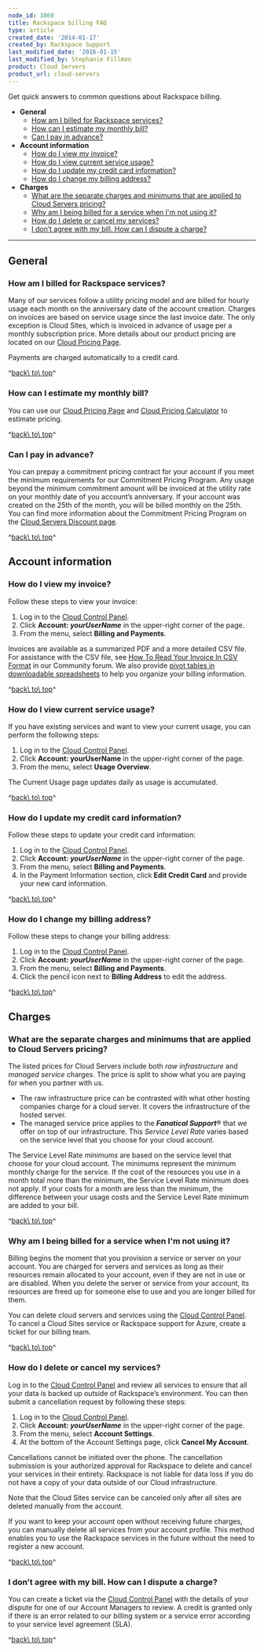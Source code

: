 ```yaml
---
node_id: 3860
title: Rackspace billing FAQ
type: article
created_date: '2014-01-17'
created_by: Rackspace Support
last_modified_date: '2016-01-15'
last_modified_by: Stephanie Fillmon
product: Cloud Servers
product_url: cloud-servers
---
```


Get quick answers to common questions about Rackspace billing.

-   **General**
    -   [How am I billed for Rackspace
        services?](#how-am-i-billed-for-rackspace-services)
    -   [How can I estimate my monthly
        bill?](#how-can-i-estimate-my-monthly-bill)
    -   [Can I pay in advance?](#can-i-pay-in-advance)
-   **Account information**
    -   [How do I view my invoice?](#how-do-i-view-my-invoice)
    -   [How do I view current service
        usage?](#i-dont-agree-with-my-bill.-how-can-i-view-usage)
    -   [How do I update my credit card
        information?](#how-do-i-update-my-credit-card-information)
    -   [How do I change my billing
        address?](#how-do-i-change-my-billing-address)
-   **Charges**
    -   [What are the separate charges and minimums that are applied to
        Cloud Servers pricing?](#cs-separate-charges)
    -   [Why am I being billed for a service when I'm not using
        it?](#why-am-i-still-being-billed-i-never-used-the-services.)
    -   [How do I delete or cancel my
        services?](#i-am-still-getting-billed.-how-do-i-delete-or-cancel-my-services)
    -   [I don&rsquo;t agree with my bill.  How can I dispute a
        charge?](#i-dont-agree-with-my-bill.-how-can-i-get-a-credit)

------------------------------------------------------------------------

General
-------

### How am I billed for Rackspace services?

Many of our services follow a utility pricing model and are billed for
hourly usage each month on the anniversary date of the account creation.
 Charges on invoices are based on service usage since the last invoice
date.  The only exception is Cloud Sites, which is invoiced in advance
of usage per a monthly subscription price.  More details about our
product pricing are located on our [Cloud Pricing
Page](http://www.rackspace.com/cloud/public-pricing/).

Payments are charged automatically to a credit card.

^[back\\ to\\ top](#top)^

### How can I estimate my monthly bill?

You can use our [Cloud Pricing
Page](http://www.rackspace.com/cloud/public-pricing/) and [Cloud Pricing
Calculator](http://www.rackspace.com/calculator/) to estimate pricing.

^[back\\ to\\ top](#top)^

### Can I pay in advance?

You can prepay a commitment pricing contract for your account if you
meet the minimum requirements for our Commitment Pricing Program.  Any
usage beyond the minimum commitment amount will be invoiced at the
utility rate on your monthly date of you account&rsquo;s anniversary.  If your
account was created on the 25th of the month, you will be billed monthly
on the 25th. You can find more information about the Commitment Pricing
Program on the [Cloud Servers Discount
page](http://www.rackspace.com/cloud/servers/discounts/).

^[back\\ to\\ top](#top)^

Account information
-------------------

### How do I view my invoice?

Follow these steps to view your invoice:

1.  Log in to the [Cloud Control Panel](https://mycloud.rackspace.com).
2.  Click **Account: *yourUserName*** in the upper-right corner of
    the page.
3.  From the menu, select **Billing and Payments**.

Invoices are available as a summarized PDF and a more detailed CSV file.
For assistance with the CSV file, see [How To Read Your Invoice In CSV
Format](https://community.rackspace.com/products/f/25/t/4950) in our
Community forum. We also provide [pivot tables in downloadable
spreadsheets](/how-to/use-pivot-tables-with-your-cloud-billing-invoice)
to help you organize your billing information.

^[back\\ to\\ top](#top)^

### How do I view current service usage?

If you have existing services and want to view your current usage, you
can perform the following steps:

1.  Log in to the [Cloud Control
    Panel](https://mycloud.rackspace.com)<span>.</span>
2.  Click **Account: yourUserName** in the upper-right corner of
    the page.
3.  From the menu, select **Usage Overview**.

<span>The Current Usage page updates daily as usage is
accumulated.</span>

^[back\\ to\\ top](#top)^

### How do I update my credit card information?

Follow these steps to update your credit card information:

1.  Log in to the [Cloud Control Panel](https://mycloud.rackspace.com).
2.  Click **Account: *yourUserName*** in the upper-right corner of
    the page.
3.  From the menu, select **Billing and Payments**.
4.  In the Payment Information section, click **Edit Credit Card** and
    provide your new card information.

^[back\\ to\\ top](#top)^

### How do I change my billing address?

Follow these steps to change your billing address:

1.  Log in to the [Cloud Control Panel](https://mycloud.rackspace.com).
2.  Click **Account: *yourUserName*** in the upper-right corner of
    the page.
3.  From the menu, select ****Billing and Payments****.
4.  Click the pencil icon next to ****Billing Address**** to edit
    the address.

^[back\\ to\\ top](#top)^

Charges
-------

### What are the separate charges and minimums that are applied to Cloud Servers pricing?

The listed prices for Cloud Servers include both *raw
infrastructure* and *managed service* charges. The price is split to
show what you are paying for when you partner with us.

-   The raw infrastructure price can be contrasted with what other
    hosting companies charge for a cloud server.  It covers the
    infrastructure of the hosted server.
-   The managed service price applies to the ***Fanatical Support***&reg;
    that we offer on top of our infrastructure. This *Service Level
    Rate* varies based on the service level that you choose for your
    cloud account.

The Service Level Rate *minimums* are based on the service level that
choose for your cloud account. The minimums represent the minimum
monthly charge for the service.  If the cost of the resources you use in
a month total more than the minimum, the Service Level Rate minimum does
not apply. If your costs for a month are less than the minimum, the
difference between your usage costs and the Service Level Rate minimum
are added to your bill.

^[back\\ to\\ top](#top)^

### Why am I being billed for a service when I'm not using it?

Billing begins the moment that you provision a service or server on your
account. You are charged for servers and services as long as their
resources remain allocated to your account, even if they are not in use
or are disabled. When you delete the server or service from your
account, its resources are freed up for someone else to use and you are
longer billed for them.

You can delete cloud servers and services using the [Cloud Control
Panel](http://mycloud.rackspace.com).  To cancel a Cloud Sites service
or Rackspace support for Azure, create a ticket for our billing team.

^[back\\ to\\ top](#top)^

### How do I delete or cancel my services?

Log in to the [Cloud Control Panel](https://mycloud.rackspace.com/) and
review all services to ensure that all your data is backed up outside of
Rackspace&rsquo;s environment. You can then submit a cancellation request by
following these steps:

1.  Log in to the [Cloud Control Panel](https://mycloud.rackspace.com).
2.  Click **Account: *yourUserName*** in the upper-right corner of
    the page.
3.  From the menu, select **Account Settings**.
4.  At the bottom of the Account Settings page, click **Cancel My
    Account**.

Cancellations cannot be initiated over the phone. The cancellation
submission is your authorized approval for Rackspace to delete and
cancel your services in their entirety. Rackspace is not liable for data
loss if you do not have a copy of your data outside of our Cloud
infrastructure.

Note that the Cloud Sites service can be canceled only after all sites
are deleted manually from the account.

If you want to keep your account open without receiving future charges,
you can manually delete all services from your account profile.  This
method enables you to use the Rackspace services in the future without
the need to register a new account.

^[back\\ to\\ top](#top)^

### I don&rsquo;t agree with my bill.  How can I dispute a charge?

You can create a ticket via the [Cloud Control
Panel](https://mycloud.rackspace.com/) with the details of your dispute
for one of our Account Managers to review.  A credit is granted only if
there is an error related to our billing system or a service error
according to your service level agreement (SLA).

^[back\\ to\\ top](#top)^

